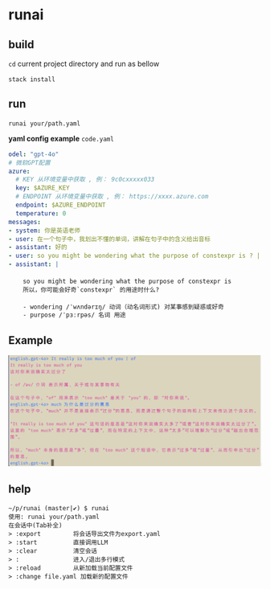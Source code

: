 # runai

## build

`cd` current project directory and run as bellow
```
stack install
```
## run
```
runai your/path.yaml
```

**yaml config example**
`code.yaml`
```yaml
odel: "gpt-4o"
# 微软GPT配置
azure:
  # KEY 从环境变量中获取 , 例： 9c0cxxxxx033
  key: $AZURE_KEY
  # ENDPOINT 从环境变量中获取 , 例： https://xxxx.azure.com
  endpoint: $AZURE_ENDPOINT
  temperature: 0
messages:
- system: 你是英语老师
- user: 在一个句子中，我划出不懂的单词，讲解在句子中的含义给出音标
- assistant: 好的
- user: so you might be wondering what the purpose of constexpr is ? | wondering purpose
- assistant: |

    so you might be wondering what the purpose of constexpr is
    所以，你可能会好奇`constexpr` 的用途时什么?

    - wondering /ˈwʌndərɪŋ/ 动词（动名词形式) 对某事感到疑惑或好奇
    - purpose /ˈpɜːrpəs/ 名词 用途
```

## Example

![png](./asserts/example.png)


## help
```
~/p/runai (master|✔) $ runai
使用: runai your/path.yaml
在会话中(Tab补全)
> :export         将会话导出文件为export.yaml
> :start          直接调用LLM
> :clear          清空会话
> :               进入/退出多行模式
> :reload         从新加载当前配置文件
> :change file.yaml 加载新的配置文件
```